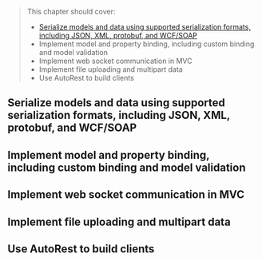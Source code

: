 > This chapter should cover:
> - [Serialize models and data using supported serialization formats, including JSON, XML, protobuf, and WCF/SOAP](#Serialize-models-and-data-using-supported-serialization-formats-including-JSON-XML-protobuf-and-WCF-SOAP)
> - Implement model and property binding, including custom binding and model validation
> - Implement web socket communication in MVC
> - Implement file uploading and multipart data
> - Use AutoRest to build clients

## Serialize models and data using supported serialization formats, including JSON, XML, protobuf, and WCF/SOAP
## Implement model and property binding, including custom binding and model validation
## Implement web socket communication in MVC
## Implement file uploading and multipart data
## Use AutoRest to build clients